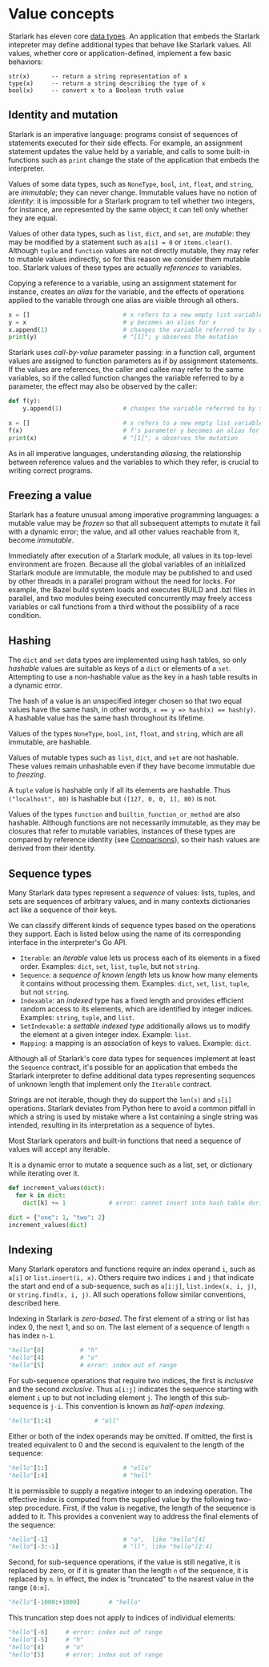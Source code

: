 # Value concepts

Starlark has eleven core [data types](data-types). An application that embeds the Starlark intepreter may define additional types that behave like Starlark values. All values, whether core or application-defined, implement a few basic behaviors:

```
str(x)		-- return a string representation of x
type(x)		-- return a string describing the type of x
bool(x)		-- convert x to a Boolean truth value
```

## Identity and mutation

Starlark is an imperative language: programs consist of sequences of statements executed for their side effects. For example, an assignment statement updates the value held by a variable, and calls to some built-in functions such as `print` change the state of the application that embeds the interpreter.

Values of some data types, such as `NoneType`, `bool`, `int`, `float`, and `string`, are _immutable_; they can never change. Immutable values have no notion of _identity_: it is impossible for a Starlark program to tell whether two integers, for instance, are represented by the same object; it can tell only whether they are equal.

Values of other data types, such as `list`, `dict`, and `set`, are _mutable_: they may be modified by a statement such as `a[i] = 0` or `items.clear()`. Although `tuple` and `function` values are not directly mutable, they may refer to mutable values indirectly, so for this reason we consider them mutable too. Starlark values of these types are actually _references_ to variables.

Copying a reference to a variable, using an assignment statement for instance, creates an _alias_ for the variable, and the effects of operations applied to the variable through one alias are visible through all others.

```python
x = []                          # x refers to a new empty list variable
y = x                           # y becomes an alias for x
x.append(1)                     # changes the variable referred to by x
print(y)                        # "[1]"; y observes the mutation
```

Starlark uses _call-by-value_ parameter passing: in a function call, argument values are assigned to function parameters as if by assignment statements. If the values are references, the caller and callee may refer to the same variables, so if the called function changes the variable referred to by a parameter, the effect may also be observed by the caller:

```python
def f(y):
    y.append(1)                 # changes the variable referred to by x

x = []                          # x refers to a new empty list variable
f(x)                            # f's parameter y becomes an alias for x
print(x)                        # "[1]"; x observes the mutation
```

As in all imperative languages, understanding _aliasing_, the relationship between reference values and the variables to which they refer, is crucial to writing correct programs.

## Freezing a value

Starlark has a feature unusual among imperative programming languages: a mutable value may be _frozen_ so that all subsequent attempts to mutate it fail with a dynamic error; the value, and all other values reachable from it, become _immutable_.

Immediately after execution of a Starlark module, all values in its top-level environment are frozen. Because all the global variables of an initialized Starlark module are immutable, the module may be published to and used by other threads in a parallel program without the need for locks. For example, the Bazel build system loads and executes BUILD and .bzl files in parallel, and two modules being executed concurrently may freely access variables or call functions from a third without the possibility of a race condition.

## Hashing

The `dict` and `set` data types are implemented using hash tables, so only _hashable_ values are suitable as keys of a `dict` or elements of a `set`. Attempting to use a non-hashable value as the key in a hash table results in a dynamic error.

The hash of a value is an unspecified integer chosen so that two equal values have the same hash, in other words, `x == y => hash(x) == hash(y)`. A hashable value has the same hash throughout its lifetime.

Values of the types `NoneType`, `bool`, `int`, `float`, and `string`, which are all immutable, are hashable.

Values of mutable types such as `list`, `dict`, and `set` are not hashable. These values remain unhashable even if they have become immutable due to _freezing_.

A `tuple` value is hashable only if all its elements are hashable. Thus `("localhost", 80)` is hashable but `([127, 0, 0, 1], 80)` is not.

Values of the types `function` and `builtin_function_or_method` are also hashable. Although functions are not necessarily immutable, as they may be closures that refer to mutable variables, instances of these types are compared by reference identity (see [Comparisons](expressions#comparisons)), so their hash values are derived from their identity.

## Sequence types

Many Starlark data types represent a _sequence_ of values: lists, tuples, and sets are sequences of arbitrary values, and in many contexts dictionaries act like a sequence of their keys.

We can classify different kinds of sequence types based on the operations they support. Each is listed below using the name of its corresponding interface in the interpreter's Go API.

* `Iterable`: an _iterable_ value lets us process each of its elements in a fixed order. Examples: `dict`, `set`, `list`, `tuple`, but not `string`.
* `Sequence`: a _sequence of known length_ lets us know how many elements it contains without processing them. Examples: `dict`, `set`, `list`, `tuple`, but not `string`.
* `Indexable`: an _indexed_ type has a fixed length and provides efficient random access to its elements, which are identified by integer indices. Examples: `string`, `tuple`, and `list`.
* `SetIndexable`: a _settable indexed type_ additionally allows us to modify the element at a given integer index. Example: `list`.
* `Mapping`: a mapping is an association of keys to values. Example: `dict`.

Although all of Starlark's core data types for sequences implement at least the `Sequence` contract, it's possible for an application that embeds the Starlark interpreter to define additional data types representing sequences of unknown length that implement only the `Iterable` contract.

Strings are not iterable, though they do support the `len(s)` and `s[i]` operations. Starlark deviates from Python here to avoid a common pitfall in which a string is used by mistake where a list containing a single string was intended, resulting in its interpretation as a sequence of bytes.

Most Starlark operators and built-in functions that need a sequence of values will accept any iterable.

It is a dynamic error to mutate a sequence such as a list, set, or dictionary while iterating over it.

```python
def increment_values(dict):
  for k in dict:
    dict[k] += 1			# error: cannot insert into hash table during iteration

dict = {"one": 1, "two": 2}
increment_values(dict)
```

## Indexing

Many Starlark operators and functions require an index operand `i`, such as `a[i]` or `list.insert(i, x)`. Others require two indices `i` and `j` that indicate the start and end of a sub-sequence, such as `a[i:j]`, `list.index(x, i, j)`, or `string.find(x, i, j)`. All such operations follow similar conventions, described here.

Indexing in Starlark is _zero-based_. The first element of a string or list has index 0, the next 1, and so on. The last element of a sequence of length `n` has index `n-1`.

```python
"hello"[0]			# "h"
"hello"[4]			# "o"
"hello"[5]			# error: index out of range
```

For sub-sequence operations that require two indices, the first is _inclusive_ and the second _exclusive_. Thus `a[i:j]` indicates the sequence starting with element `i` up to but not including element `j`. The length of this sub-sequence is `j-i`. This convention is known as _half-open indexing_.

```python
"hello"[1:4]			# "ell"
```

Either or both of the index operands may be omitted. If omitted, the first is treated equivalent to 0 and the second is equivalent to the length of the sequence:

```python
"hello"[1:]                     # "ello"
"hello"[:4]                     # "hell"
```

It is permissible to supply a negative integer to an indexing operation. The effective index is computed from the supplied value by the following two-step procedure. First, if the value is negative, the length of the sequence is added to it. This provides a convenient way to address the final elements of the sequence:

```python
"hello"[-1]                     # "o",  like "hello"[4]
"hello"[-3:-1]                  # "ll", like "hello"[2:4]
```

Second, for sub-sequence operations, if the value is still negative, it is replaced by zero, or if it is greater than the length `n` of the sequence, it is replaced by `n`. In effect, the index is "truncated" to the nearest value in the range `[0:n]`.

```python
"hello"[-1000:+1000]		# "hello"
```

This truncation step does not apply to indices of individual elements:

```python
"hello"[-6]		# error: index out of range
"hello"[-5]		# "h"
"hello"[4]		# "o"
"hello"[5]		# error: index out of range
```

